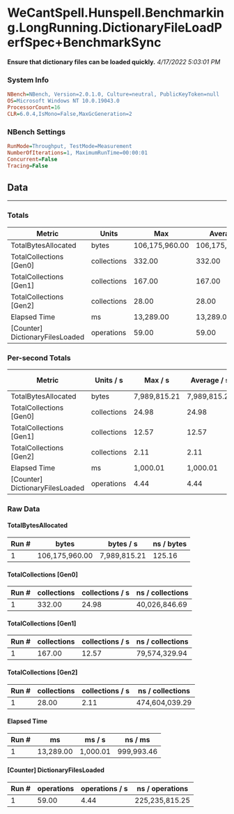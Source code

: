 ﻿# WeCantSpell.Hunspell.Benchmarking.LongRunning.DictionaryFileLoadPerfSpec+BenchmarkSync
__Ensure that dictionary files can be loaded quickly.__
_4/17/2022 5:03:01 PM_
### System Info
```ini
NBench=NBench, Version=2.0.1.0, Culture=neutral, PublicKeyToken=null
OS=Microsoft Windows NT 10.0.19043.0
ProcessorCount=16
CLR=6.0.4,IsMono=False,MaxGcGeneration=2
```

### NBench Settings
```ini
RunMode=Throughput, TestMode=Measurement
NumberOfIterations=1, MaximumRunTime=00:00:01
Concurrent=False
Tracing=False
```

## Data
-------------------

### Totals
|          Metric |           Units |             Max |         Average |             Min |          StdDev |
|---------------- |---------------- |---------------- |---------------- |---------------- |---------------- |
|TotalBytesAllocated |           bytes |  106,175,960.00 |  106,175,960.00 |  106,175,960.00 |            0.00 |
|TotalCollections [Gen0] |     collections |          332.00 |          332.00 |          332.00 |            0.00 |
|TotalCollections [Gen1] |     collections |          167.00 |          167.00 |          167.00 |            0.00 |
|TotalCollections [Gen2] |     collections |           28.00 |           28.00 |           28.00 |            0.00 |
|    Elapsed Time |              ms |       13,289.00 |       13,289.00 |       13,289.00 |            0.00 |
|[Counter] DictionaryFilesLoaded |      operations |           59.00 |           59.00 |           59.00 |            0.00 |

### Per-second Totals
|          Metric |       Units / s |         Max / s |     Average / s |         Min / s |      StdDev / s |
|---------------- |---------------- |---------------- |---------------- |---------------- |---------------- |
|TotalBytesAllocated |           bytes |    7,989,815.21 |    7,989,815.21 |    7,989,815.21 |            0.00 |
|TotalCollections [Gen0] |     collections |           24.98 |           24.98 |           24.98 |            0.00 |
|TotalCollections [Gen1] |     collections |           12.57 |           12.57 |           12.57 |            0.00 |
|TotalCollections [Gen2] |     collections |            2.11 |            2.11 |            2.11 |            0.00 |
|    Elapsed Time |              ms |        1,000.01 |        1,000.01 |        1,000.01 |            0.00 |
|[Counter] DictionaryFilesLoaded |      operations |            4.44 |            4.44 |            4.44 |            0.00 |

### Raw Data
#### TotalBytesAllocated
|           Run # |           bytes |       bytes / s |      ns / bytes |
|---------------- |---------------- |---------------- |---------------- |
|               1 |  106,175,960.00 |    7,989,815.21 |          125.16 |

#### TotalCollections [Gen0]
|           Run # |     collections | collections / s |ns / collections |
|---------------- |---------------- |---------------- |---------------- |
|               1 |          332.00 |           24.98 |   40,026,846.69 |

#### TotalCollections [Gen1]
|           Run # |     collections | collections / s |ns / collections |
|---------------- |---------------- |---------------- |---------------- |
|               1 |          167.00 |           12.57 |   79,574,329.94 |

#### TotalCollections [Gen2]
|           Run # |     collections | collections / s |ns / collections |
|---------------- |---------------- |---------------- |---------------- |
|               1 |           28.00 |            2.11 |  474,604,039.29 |

#### Elapsed Time
|           Run # |              ms |          ms / s |         ns / ms |
|---------------- |---------------- |---------------- |---------------- |
|               1 |       13,289.00 |        1,000.01 |      999,993.46 |

#### [Counter] DictionaryFilesLoaded
|           Run # |      operations |  operations / s | ns / operations |
|---------------- |---------------- |---------------- |---------------- |
|               1 |           59.00 |            4.44 |  225,235,815.25 |


